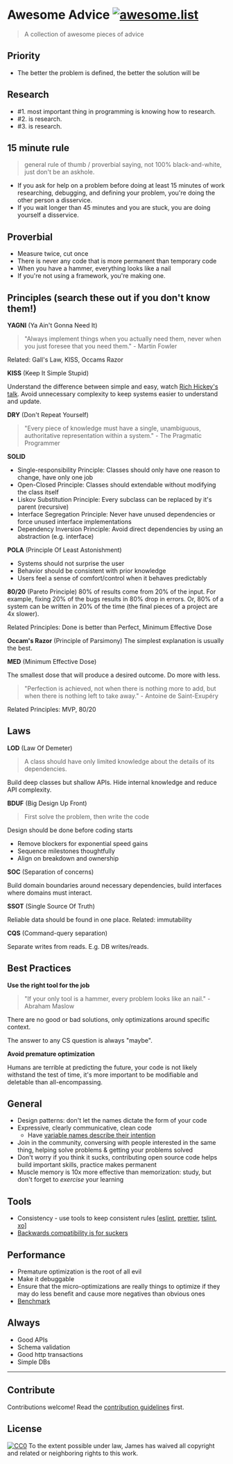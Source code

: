 # Awesome Advice [![awesome.list](https://cdn.rawgit.com/sindresorhus/awesome/d7305f38d29fed78fa85652e3a63e154dd8e8829/media/badge.svg)](https://github.com/sindresorhus/awesome)

> A collection of awesome pieces of advice

## Priority
- The better the problem is defined, the better the solution will be

## Research
- #1. most important thing in programming is knowing how to research.
- #2. is research.
- #3. is research.

## 15 minute rule
  > general rule of thumb / proverbial saying, not 100% black-and-white, just don't be an askhole.

  - If you ask for help on a problem before doing at least 15 minutes of work researching, debugging, and defining your problem, you're doing the other person a disservice.
  - If you wait longer than 45 minutes and you are stuck, you are doing yourself a disservice.

## Proverbial
- Measure twice, cut once
- There is never any code that is more permanent than temporary code
- When you have a hammer, everything looks like a nail
- If you're not using a framework, you're making one.

## Principles (search these out if you don't know them!)

**YAGNI** (Ya Ain't Gonna Need It)

> "Always implement things when you actually need them, never when you just foresee that you need them." - Martin Fowler

Related: Gall's Law, KISS, Occams Razor

**KISS** (Keep It Simple Stupid)

Understand the difference between simple and easy, watch [Rich Hickey's talk](https://www.infoq.com/presentations/Simple-Made-Easy/). Avoid unnecessary complexity to keep systems easier to understand and update.

**DRY** (Don't Repeat Yourself)

> "Every piece of knowledge must have a single, unambiguous, authoritative representation within a system." - The Pragmatic Programmer

**SOLID**
- Single-responsibility Principle: Classes should only have one reason to change, have only one job
- Open-Closed Principle: Classes should extendable without modifying the class itself
- Liskov Substitution Principle: Every subclass can be replaced by it's parent (recursive)
- Interface Segregation Principle: Never have unused dependencies or force unused interface implementations
- Dependency Inversion Principle: Avoid direct dependencies by using an abstraction (e.g. interface)

**POLA** (Principle Of Least Astonishment)
- Systems should not surprise the user
- Behavior should be consistent with prior knowledge
- Users feel a sense of comfort/control when it behaves predictably

**80/20** (Pareto Principle)
80% of results come from 20% of the input. For example, fixing 20% of the bugs results in 80% drop in errors. Or, 80% of a system can be written in 20% of the time (the final pieces of a project are 4x slower).

Related Principles: Done is better than Perfect, Minimum Effective Dose

**Occam's Razor** (Principle of Parsimony)
The simplest explanation is usually the best.

**MED** (Minimum Effective Dose)

The smallest dose that will produce a desired outcome. Do more with less.

> "Perfection is achieved, not when there is nothing more to add, but when there is nothing left to take away." - Antoine de Saint-Exupéry

Related Principles: MVP, 80/20

## Laws

**LOD** (Law Of Demeter)

> A class should have only limited knowledge about the details of its dependencies.

Build deep classes but shallow APIs. Hide internal knowledge and reduce API complexity.

**BDUF** (Big Design Up Front)

> First solve the problem, then write the code

Design should be done before coding starts
- Remove blockers for exponential speed gains
- Sequence milestones thoughtfully
- Align on breakdown and ownership

**SOC** (Separation of concerns)

Build domain boundaries around necessary dependencies, build interfaces where domains must interact.

**SSOT** (Single Source Of Truth)

Reliable data should be found in one place. Related: immutability

**CQS** (Command-query separation)

Separate writes from reads. E.g. DB writes/reads.

## Best Practices

**Use the right tool for the job**

> "If your only tool is a hammer, every problem looks like an nail." - Abraham Maslow

There are no good or bad solutions, only optimizations around specific context.

The answer to any CS question is always "maybe".

**Avoid premature optimization**

Humans are terrible at predicting the future, your code is not likely withstand the test of time, it's more important to be modifiable and deletable than all-encompassing.

## General
- Design patterns: don't let the names dictate the form of your code
- Expressive, clearly communicative, clean code
  - Have [variable names describe their intention](https://twitter.com/svensauleau/status/856424137493008384)
- Join in the community, conversing with people interested in the same thing, helping solve problems & getting your problems solved
- Don't worry if you think it sucks, contributing open source code helps build important skills, practice makes permanent
- Muscle memory is 10x more effective than memorization: study, but don't forget to _exercise_ your learning

[eslint]: https://www.npmjs.com/package/eslint
[prettier]: https://github.com/prettier/prettier
[tslint]: https://www.npmjs.com/package/tslint-eslint-rules
[xo]: https://github.com/sindresorhus/xo

## Tools
- Consistency - use tools to keep consistent rules [[eslint][eslint], [prettier][prettier], [tslint][tslint], [xo][xo]]
- [Backwards compatibility is for suckers](http://blog.ircmaxell.com/2013/06/backwards-compatibility-is-for-suckers.html)

## Performance
- Premature optimization is the root of all evil
- Make it debuggable
- Ensure that the micro-optimizations are really things to optimize if they may do less benefit and cause more negatives than obvious ones
- [Benchmark](https://github.com/aretecode/bench-chain)

## Always
- Good APIs
- Schema validation
- Good http transactions
- Simple DBs

--------

## Contribute

Contributions welcome!
Read the [contribution guidelines](contributing.md) first.

## License

[![CC0](http://mirrors.creativecommons.org/presskit/buttons/88x31/svg/cc-zero.svg)](http://creativecommons.org/publicdomain/zero/1.0)
To the extent possible under law, James has waived all copyright and related or neighboring rights to this work.
